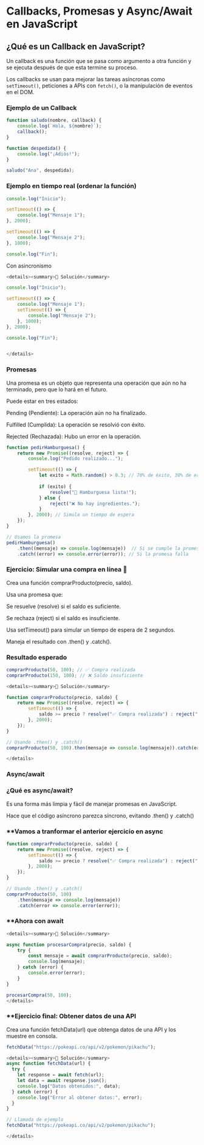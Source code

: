 # Callbacks, Promesas y Async/Await en JavaScript  

## **¿Qué es un Callback en JavaScript?**  
Un callback es una función que se pasa como argumento a otra función y se ejecuta después de que esta termine su proceso.  

Los callbacks se usan para mejorar las tareas asíncronas como `setTimeout()`, peticiones a APIs con `fetch()`, o la manipulación de eventos en el DOM.  

### **Ejemplo de un Callback**  
```js
function saludo(nombre, callback) {
    console.log(`Hola, ${nombre}`);
    callback();
}

function despedida() {
    console.log("¡Adiós!");
}

saludo("Ana", despedida);

```
### **Ejemplo en tiempo real (ordenar la función)**
```js
console.log("Inicio");

setTimeout(() => {
    console.log("Mensaje 1");
}, 2000);

setTimeout(() => {
    console.log("Mensaje 2");
}, 1000);

console.log("Fin");
```
Con asincronismo
```js
<details><summary>🔹 Solución</summary>

console.log("Inicio");

setTimeout(() => {
    console.log("Mensaje 1");
    setTimeout(() => {
        console.log("Mensaje 2");
    }, 1000);
}, 2000);

console.log("Fin");


</details>
```
### **Promesas**

Una promesa es un objeto que representa una operación que aún no ha terminado, pero que lo hará en el futuro.

Puede estar en tres estados:

Pending (Pendiente): La operación aún no ha finalizado.

Fulfilled (Cumplida): La operación se resolvió con éxito.

Rejected (Rechazada): Hubo un error en la operación.

```js
function pedirHamburguesa() {
    return new Promise((resolve, reject) => {
        console.log("Pedido realizado...");

        setTimeout(() => {
            let exito = Math.random() > 0.3; // 70% de éxito, 30% de error
            
            if (exito) {
                resolve("🍔 Hamburguesa lista!");
            } else {
                reject("❌ No hay ingredientes.");
            }
        }, 2000); // Simula un tiempo de espera
    });
}

// Usamos la promesa
pedirHamburguesa()
    .then((mensaje) => console.log(mensaje))  // Si se cumple la promesa
    .catch((error) => console.error(error)); // Si la promesa falla

```

### **Ejercicio: Simular una compra en línea 🛒**
Crea una función comprarProducto(precio, saldo).

Usa una promesa que:

Se resuelve (resolve) si el saldo es suficiente.

Se rechaza (reject) si el saldo es insuficiente.

Usa setTimeout() para simular un tiempo de espera de 2 segundos.

Maneja el resultado con .then() y .catch().

### **Resultado esperado**
```js
comprarProducto(50, 100); // ✅ Compra realizada
comprarProducto(150, 100); // ❌ Saldo insuficiente
```
```js
<details><summary>🔹 Solución</summary>

function comprarProducto(precio, saldo) {
    return new Promise((resolve, reject) => {
        setTimeout(() => {
            saldo >= precio ? resolve("✅ Compra realizada") : reject("❌ Saldo insuficiente");
        }, 2000);
    });
}

// Usando .then() y .catch()
comprarProducto(50, 100).then(mensaje => console.log(mensaje)).catch(error => console.error(error));

</details>
```
### **Async/await**

### **¿Qué es async/await?**

Es una forma más limpia y fácil de manejar promesas en JavaScript.

Hace que el código asíncrono parezca síncrono, evitando .then() y .catch()

### **Vamos a tranformar el anterior ejercicio en async
```js
function comprarProducto(precio, saldo) {
    return new Promise((resolve, reject) => {
        setTimeout(() => {
            saldo >= precio ? resolve("✅ Compra realizada") : reject("❌ Saldo insuficiente");
        }, 2000);
    });
}

// Usando .then() y .catch()
comprarProducto(50, 100)
    .then(mensaje => console.log(mensaje))
    .catch(error => console.error(error));
```

### **Ahora con await
```js
<details><summary>🔹 Solución</summary>

async function procesarCompra(precio, saldo) {
    try {
        const mensaje = await comprarProducto(precio, saldo);
        console.log(mensaje);
    } catch (error) {
        console.error(error);
    }
}

procesarCompra(50, 100);
</details>
```


### **Ejercicio final: Obtener datos de una API

Crea una función fetchData(url) que obtenga datos de una API y los muestre en consola.
```js
fetchData("https://pokeapi.co/api/v2/pokemon/pikachu");
```
```js
<details><summary>🔹 Solución</summary>
async function fetchData(url) {
  try {
    let response = await fetch(url);
    let data = await response.json();
    console.log("Datos obtenidos:", data);
  } catch (error) {
    console.log("Error al obtener datos:", error);
  }
}

// Llamada de ejemplo
fetchData("https://pokeapi.co/api/v2/pokemon/pikachu");

</details> 
```
